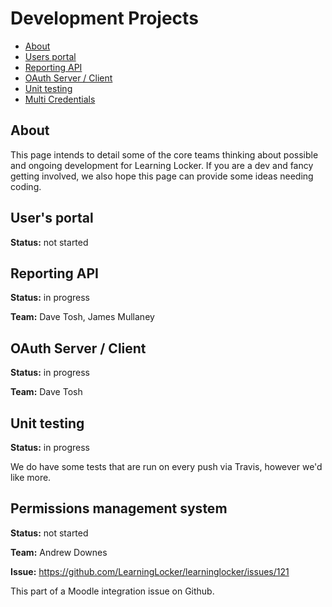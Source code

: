 ---
---

# Development Projects

- [About](#about)
- [Users portal](#users)
- [Reporting API](#reporting)
- [OAuth Server / Client](#oauth)
- [Unit testing](#testing)
- [Multi Credentials](#credentials)

## About

This page intends to detail some of the core teams thinking about possible and ongoing development for Learning Locker. If you are a dev and fancy getting involved, we also hope this page can provide some ideas needing coding.

## User's portal

**Status:** not started

## Reporting API

**Status:** in progress

**Team:** Dave Tosh, James Mullaney

## OAuth Server / Client

**Status:** in progress

**Team:** Dave Tosh

## Unit testing

**Status:** in progress

We do have some tests that are run on every push via Travis, however we'd like more.

## Permissions management system

**Status:** not started

**Team:** Andrew Downes

**Issue:** https://github.com/LearningLocker/learninglocker/issues/121

This part of a Moodle integration issue on Github.

